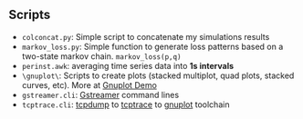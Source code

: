 ## Scripts

* `colconcat.py`: Simple script to concatenate my simulations results
* `markov_loss.py`: Simple function to generate loss patterns based on a
  two-state markov chain. `markov_loss(p,q)`
* `perinst.awk`: averaging time series data into **1s intervals**
* `\gnuplot\`: Scripts to create plots (stacked multiplot, quad plots, stacked curves, etc). 
  More at [Gnuplot Demo](http://gnuplot.sourceforge.net/demo_cvs/)
* `gstreamer.cli`: [Gstreamer](http://gstreamer.freedesktop.org/) command lines
* `tcptrace.cli`: [tcpdump](http://www.tcpdump.org/) to [tcptrace](http://www.tcptrace.org/) 
  to [gnuplot](http://www.gnuplot.info/) toolchain
